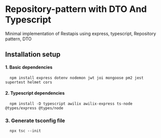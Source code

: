 
# Repository-pattern with DTO And Typescript
Minimal implementation of Restapis using express, typescript, Repository pattern, DTO

## Installation setup

#### 1. Basic dependencies
```
  npm install express dotenv nodemon jwt joi mongoose pm2 jest supertest helmet cors
```

#### 2. Typescript dependencies
```
  npm install -D typescript awilix awilix-express ts-node @types/express @types/node
```

### 3. Generate tsconfig file
```
  npx tsc --init
```

